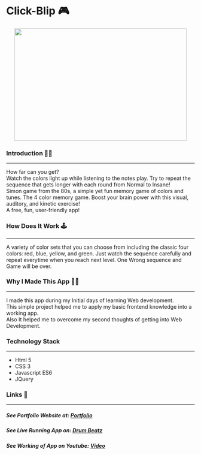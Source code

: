 # Click-Blip 🎮
<p align="center">
  <img width="460" height="300" src="https://i.ibb.co/p4P5WVL/drum.png">
</p>

### Introduction 🙋‍♂️
---
How far can you get? <br/>
Watch the colors light up while listening to the notes play. Try to repeat the sequence that gets longer with each round from Normal to Insane!
<br/>
 Simon game from the 80s, a simple yet fun memory game of colors and tunes. 
 The 4 color memory game. Boost your brain power with this visual, auditory, and kinetic exercise!
 <br/>
 A free, fun, user-friendly app!

### How Does It Work 🕹️
---
A variety of color sets that you can choose from including the classic four colors: red, blue, yellow, and green.
Just watch the sequence carefully and repeat everytime when you reach next level.
One Wrong sequence and Game will be over.

### Why I Made This App 👨‍💻
---
I made this app during my Initial days of learning Web development. <br/>
This simple project helped me to apply my basic frontend knowledge into a working app.<br/>
Also It helped me to overcome my second thoughts of getting into Web Development.

### Technology Stack
---
- Html 5
- CSS 3
- Javascript ES6
- JQuery

### Links 🔗
---
##### See Portfolio Website at: [Portfolio](https://devdude.web.app/ "Portfolio")
##### See Live Running App on:  [Drum Beatz](https://imdude001.github.io/Click-Blip/") 
##### See Working of App on Youtube: [Video](https://youtu.be/I-RC-nIkPDo "Video")

